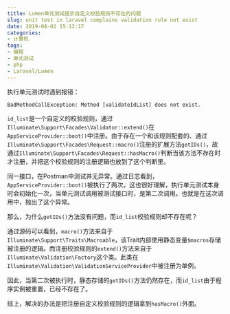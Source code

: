 ```yaml
---
title: Lumen单元测试提示自定义校验规则不存在的问题
slug: unit test in laravel complains validation rule not exist
date: 2019-08-02 15:12:17
categories:
- 计算机
tags:
- 编程
- 单元测试
- php
- Laravel/Lumen
---
```


执行单元测试时遇到报错：

```
BadMethodCallException: Method [validateIdList] does not exist.
```

<!--more-->

`id_list`是一个自定义的校验规则，通过`Illuminate\Support\Facades\Validator::extend()`在`AppServiceProvider::boot()`中注册。由于存在一个和该规则配套的、通过`Illuminate\Support\Facades\Request::macro()`注册的扩展方法`getIDs()`，故通过`Illuminate\Support\Facades\Request::hasMacro()`判断当该方法不存在时才注册，并把这个校验规则的注册逻辑也放到了这个判断里。

同一接口，在Postman中测试并无异常。通过日志看到，`AppServiceProvider::boot()`被执行了两次，这也很好理解，执行单元测试本身时会初始化一次，当单元测试调用被测试接口时，是第二次调用。也就是在这次调用中，抛出了这个异常。

那么，为什么`getIDs()`方法没有问题，而`id_list`校验规则却不存在呢？

通过源码可以看到，`macro()`方法来自于`Illuminate\Support\Traits\Macroable`，该Trait内部使用静态变量`$macros`存储被注册的逻辑。而注册校验规则的`extend()`方法来自于`Illuminate\Validation\Factory`这个类。此类在`Illuminate\Validation\ValidationServiceProvider`中被注册为单例。

因此，当第二次被执行时，静态存储的`getIDs()`方法仍然存在，而`id_list`由于程序实例被重置，已经不存在了。

综上，解决的办法是把注册自定义校验规则的逻辑拿到`hasMacro()`外面。
